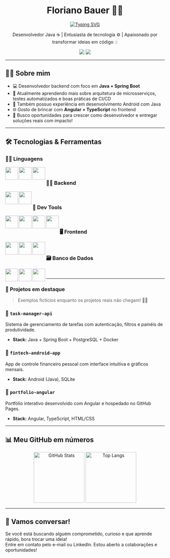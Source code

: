 <h1 align="center">Floriano Bauer 👨‍💻</h1>


<p align="center">
<a href="https://git.io/typing-svg"><img src="https://readme-typing-svg.herokuapp.com?font=Jetbrains+Mono&pause=1000&color=F70909&center=true&vCenter=true&width=435&lines=Desenvolvedor+Backend+;Java+%7C+Javascript+%7C+Typescript+%7C+Python;Node+%7C+Next.js+%7C+Spring+Boot+;GIT+%7C+Github+%7C+Docker+%7C+Jira" alt="Typing SVG" /></a>
</p>

<p align="center">
  Desenvolvedor Java ☕ | Entusiasta de tecnologia ⚙️ | Apaixonado por transformar ideias em código 💡<br>
</p>

<p align="center">
  <a href="mailto:fnbauer199@gmail.com"><img src="https://img.shields.io/badge/GMAIL-D14836?style=for-the-badge&logo=gmail&logoColor=white"/></a>
  <a href="https://www.linkedin.com/in/floriano-bauer/" target="_blank"><img src="https://img.shields.io/badge/LinkedIn-0077B5?style=for-the-badge&logo=linkedin&logoColor=white"/></a>
</p>

---

## 👨‍💼 Sobre mim

- 💻 Desenvolvedor backend com foco em **Java + Spring Boot**
- 🌱 Atualmente aprendendo mais sobre arquitetura de microsserviços, testes automatizados e boas práticas de CI/CD
- 📱 Também possuo experiência em desenvolvimento Android com Java
- 🌐 Gosto de brincar com **Angular + TypeScript** no frontend
- 🎯 Busco oportunidades para crescer como desenvolvedor e entregar soluções reais com impacto!

---

## 🛠️ Tecnologias & Ferramentas

### 👨‍🔧 Linguagens

  <img width="40px" align="left" src="https://cdn.jsdelivr.net/gh/devicons/devicon@latest/icons/java/java-original.svg" />

  <img width="40px" align="left" src="https://cdn.jsdelivr.net/gh/devicons/devicon@latest/icons/javascript/javascript-original.svg" />

  <img width="40px" align="left" src="https://cdn.jsdelivr.net/gh/devicons/devicon@latest/icons/typescript/typescript-original.svg" />

  <br>
  
### 👨‍🔧 Backend

  <img width="40px" align="left" src="https://cdn.jsdelivr.net/gh/devicons/devicon@latest/icons/spring/spring-original.svg" />

  <img width="40px" align="left" src="https://cdn.jsdelivr.net/gh/devicons/devicon@latest/icons/nodejs/nodejs-original.svg" />

  <br>

### 🧰 Dev Tools

  <img width="40px" align="left" src="https://cdn.jsdelivr.net/gh/devicons/devicon@latest/icons/git/git-original.svg" />

  <img width="40px" align="left" src="https://cdn.jsdelivr.net/gh/devicons/devicon@latest/icons/github/github-original.svg" />

  <img width="40px" align="left" src="https://cdn.jsdelivr.net/gh/devicons/devicon@latest/icons/jira/jira-original.svg" />

  <img width="40px" align="left" src="https://cdn.jsdelivr.net/gh/devicons/devicon@latest/icons/docker/docker-plain-wordmark.svg" />
  <br>

### 🖥️ Frontend

  <img width="40px" align="left" src="https://cdn.jsdelivr.net/gh/devicons/devicon@latest/icons/html5/html5-original.svg" />
  
  <img width="40px" align="left" src="https://cdn.jsdelivr.net/gh/devicons/devicon@latest/icons/css3/css3-original.svg" />

  <img width="40px" align="left" src="https://cdn.jsdelivr.net/gh/devicons/devicon@latest/icons/nextjs/nextjs-original.svg" /> <br>
  
### 🗃️ Banco de Dados
  <img width="40px" align="left" src="https://cdn.jsdelivr.net/gh/devicons/devicon@latest/icons/postgresql/postgresql-original.svg"  />
  
  <img width="40px" align="left" src="https://cdn.jsdelivr.net/gh/devicons/devicon@latest/icons/mysql/mysql-original.svg" />
  
  <img width="40px" align="left" src="https://cdn.jsdelivr.net/gh/devicons/devicon@latest/icons/mongodb/mongodb-original.svg" />
  <br>

---

### 🌟 Projetos em destaque

> Exemplos fictícios enquanto os projetos reais não chegam! 👷‍♂️

### 📝 `task-manager-api`
Sistema de gerenciamento de tarefas com autenticação, filtros e painéis de produtividade.
- **Stack:** Java + Spring Boot + PostgreSQL + Docker

### 📱 `fintech-android-app`
App de controle financeiro pessoal com interface intuitiva e gráficos mensais.
- **Stack:** Android (Java), SQLite

### 💼 `portfolio-angular`
Portfólio interativo desenvolvido com Angular e hospedado no GitHub Pages.
- **Stack:** Angular, TypeScript, HTML/CSS

---

## 📊 Meu GitHub em números

<p align="center">
  <img src="https://github-readme-stats.vercel.app/api?username=devb4u3r&show_icons=true&theme=tokyonight&hide_border=true" alt="GitHub Stats" height="160"/>
  <img src="https://github-readme-stats.vercel.app/api/top-langs/?username=devb4u3r&layout=compact&theme=tokyonight&hide_border=true" alt="Top Langs" height="160"/>
</p>

---

## 💬 Vamos conversar!

Se você está buscando alguém comprometido, curioso e que aprende rápido, bora trocar uma ideia!  
Entre em contato pelo e-mail ou LinkedIn. Estou aberto a colaborações e oportunidades!
